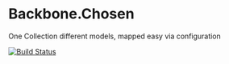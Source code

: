 Backbone.Chosen
===============

One Collection different models, mapped easy via configuration

[![Build Status](https://secure.travis-ci.org/asciidisco/Backbone.Chosen.png?branch=master)](http://travis-ci.org/asciidisco/Backbone.Chosen)